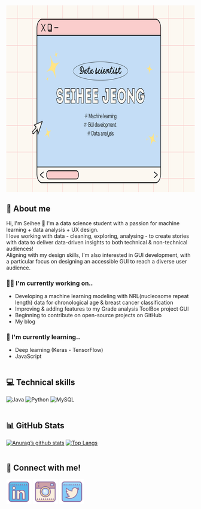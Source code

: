 <!--
**jseihee/jseihee** is a ✨ _special_ ✨ repository because its `README.md` (this file) appears on your GitHub profile.

Here are some ideas to get you started:

- 🔭 I’m currently working on ...
- 🌱 I’m currently learning ...
- 👯 I’m looking to collaborate on ...
- 🤔 I’m looking for help with ...
- 💬 Ask me about ...
- 📫 How to reach me: ...
- 😄 Pronouns: ...
- ⚡ Fun fact: ...
-->

<!-- Main Banner -->
<p align="center"><img src="github_banner.png" width="1000" height="500" alt="banner"/></p>

<!-- Introduction -->
## 🌼 About me 
Hi, I'm Seihee 👋 I'm a data science student with a passion for machine learning + data analysis + UX design. <br>
I love working with data - cleaning, exploring, analysing - to create stories with data to deliver data-driven insights to both technical & non-technical audiences! <br>
Aligning with my design skills, I'm also interested in GUI development, with a particular focus on designing an accessible GUI to reach a diverse user audience.
<br>

### 👩‍💻 I'm currently working on..
* Developing a machine learning modeling with NRL(nucleosome repeat length) data for chronological age & breast cancer classification
* Improving & adding features to my Grade analysis ToolBox project GUI
* Beginning to contribute on open-source projects on GitHub
* My blog

### 📝 I'm currently learning..
* Deep learning (Keras - TensorFlow)
* JavaScript
<br><br>


<!-- Badges -->
## 💻 Technical skills

![Java](https://img.shields.io/badge/java-%23ED8B00.svg?style=for-the-badge&logo=java&logoColor=white)
![Python](https://img.shields.io/badge/python-3670A0?style=for-the-badge&logo=python&logoColor=ffdd54)
![MySQL](https://img.shields.io/badge/MySQL-005C84?style=for-the-badge&logo=mysql&logoColor=white)
<br><br>

<!-- GitHub Stats -->
## 📊 GitHub Stats
[![Anurag’s github stats](https://github-readme-stats.vercel.app/api?username=jseihee)](https://github.com/jseihee)
[![Top Langs](https://github-readme-stats.vercel.app/api/top-langs/?username=jseihee&layout=compact)](https://github.com/jseihee)
<br><br>

<!-- Media links -->
## 🤝 Connect with me!
<a href="https://www.linkedin.com/in/seihee-jeong-236136221/"><img align=”left” src="linkedIn_icon.png" alt="icon | LinkedIn" width="67"/></a>
<a href="https://www.instagram.com/nrnflowers/"><img align=”left” src="instagram_icon.png" alt="icon | Instagram" width="67"/></a>
<a href="https://www.twitter.com/nrnflowers/"><img align=”left” src="twitter_icon.png" alt="icon | Twitter" width="67"/></a>

